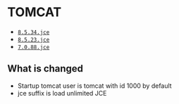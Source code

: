 # TOMCAT

* [`8.5.34.jce`](https://github.com/kuituoshi/docker/blob/master/tomcat/8.5.34.jce/Dockerfile)
* [`8.5.23.jce`](https://github.com/kuituoshi/docker/blob/master/tomcat/8.5.23.jce/Dockerfile)
* [`7.0.88.jce`](https://github.com/kuituoshi/docker/blob/master/tomcat/7.0.88.jce/Dockerfile)


## What is changed

* Startup tomcat user is tomcat with id 1000 by default
* jce suffix is load unlimited JCE 